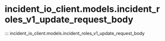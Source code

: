 # incident_io_client.models.incident_roles_v1_update_request_body

::: incident_io_client.models.incident_roles_v1_update_request_body
